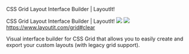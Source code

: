 CSS Grid Layout Interface Builder | LayoutIt!

CSS Grid Layout Interface Builder | LayoutIt!
![](../_resources/770877b50b84ce71264251701c612f04.png)
![](../_resources/532c4d73a7b1b45ce648a2d9a2cdcf4f.png)https://www.layoutit.com/grid#clear

Visual interface builder for CSS Grid that allows you to easily create and export your custom layouts (with legacy grid support).